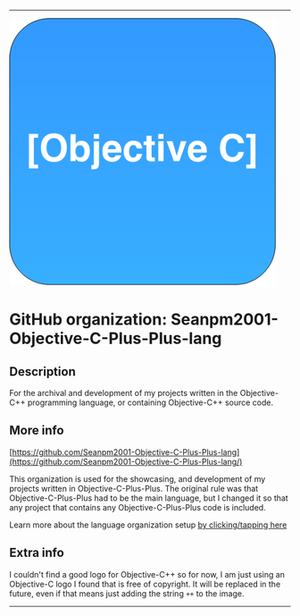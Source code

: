 
***

![OBJECTIVE-C-PREPLUS.png failed to load. The file may be missing or corrupt. Check the file path for errors first.](/AdditionalInfo/2/Seanpm2001-Objective-C-Plus-Plus-lang/OBJECTIVE-C-PREPLUS.png)

# GitHub organization: Seanpm2001-Objective-C-Plus-Plus-lang

## Description

For the archival and development of my projects written in the Objective-C++ programming language, or containing Objective-C++ source code.

## More info

[https://github.com/Seanpm2001-Objective-C-Plus-Plus-lang](https://github.com/Seanpm2001-Objective-C-Plus-Plus-lang/)

This organization is used for the showcasing, and development of my projects written in Objective-C-Plus-Plus. The original rule was that Objective-C-Plus-Plus had to be the main language, but I changed it so that any project that contains any Objective-C-Plus-Plus code is included.

Learn more about the language organization setup [by clicking/tapping here](/AdditionalInfo/LanguageOrgs/README.md)

## Extra info

I couldn't find a good logo for Objective-C++ so for now, I am just using an Objective-C logo I found that is free of copyright. It will be replaced in the future, even if that means just adding the string `++` to the image.

***
